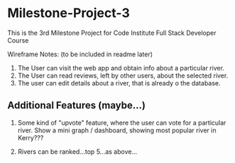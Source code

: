 # Milestone-Project-3

This is the 3rd Milestone Project for Code Institute Full Stack Developer Course


Wireframe Notes: (to be included in readme later)

1.  The User can visit the web app and obtain info about a particular river.
2.  The User can read reviews, left by other users, about the selected river.
3.  The user can edit details about a river, that is already o the database.

## Additional Features (maybe...)

1.  Some kind of "upvote" feature, where the user can vote for a particular river. Show a mini graph / dashboard, showing most popular river in Kerry???

2.  Rivers can be ranked...top 5...as above...